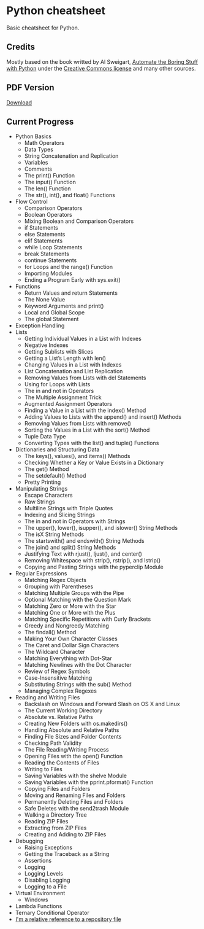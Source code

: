 # Python cheatsheet

Basic cheatsheet for Python.

## Credits

Mostly based on the book writted by Al Sweigart, [Automate the Boring Stuff with Python](https://automatetheboringstuff.com/) under the [Creative Commons license](https://creativecommons.org/licenses/by-nc-sa/3.0/) and many other sources.

## PDF Version

[Download](https://github.com/wilfredinni/Python-cheatsheet/raw/master/python_cheat_sheet.pdf)

## Current Progress

- Python Basics
  - Math Operators
  - Data Types
  - String Concatenation and Replication
  - Variables
  - Comments
  - The print() Function
  - The input() Function
  - The len() Function
  - The str(), int(), and float() Functions
- Flow Control
  - Comparison Operators
  - Boolean Operators
  - Mixing Boolean and Comparison Operators
  - if Statements
  - else Statements
  - elif Statements
  - while Loop Statements
  - break Statements
  - continue Statements
  - for Loops and the range() Function
  - Importing Modules
  - Ending a Program Early with sys.exit()
- Functions
  - Return Values and return Statements
  - The None Value
  - Keyword Arguments and print()
  - Local and Global Scope
  - The global Statement
- Exception Handling
- Lists
  - Getting Individual Values in a List with Indexes
  - Negative Indexes
  - Getting Sublists with Slices
  - Getting a List’s Length with len()
  - Changing Values in a List with Indexes
  - List Concatenation and List Replication
  - Removing Values from Lists with del Statements
  - Using for Loops with Lists
  - The in and not in Operators
  - The Multiple Assignment Trick
  - Augmented Assignment Operators
  - Finding a Value in a List with the index() Method
  - Adding Values to Lists with the append() and insert() Methods
  - Removing Values from Lists with remove()
  - Sorting the Values in a List with the sort() Method
  - Tuple Data Type
  - Converting Types with the list() and tuple() Functions
- Dictionaries and Structuring Data
  - The keys(), values(), and items() Methods
  - Checking Whether a Key or Value Exists in a Dictionary
  - The get() Method
  - The setdefault() Method
  - Pretty Printing
- Manipulating Strings
  - Escape Characters
  - Raw Strings
  - Multiline Strings with Triple Quotes
  - Indexing and Slicing Strings
  - The in and not in Operators with Strings
  - The upper(), lower(), isupper(), and islower() String Methods
  - The isX String Methods
  - The startswith() and endswith() String Methods
  - The join() and split() String Methods
  - Justifying Text with rjust(), ljust(), and center()
  - Removing Whitespace with strip(), rstrip(), and lstrip()
  - Copying and Pasting Strings with the pyperclip Module
- Regular Expressions
  - Matching Regex Objects
  - Grouping with Parentheses
  - Matching Multiple Groups with the Pipe
  - Optional Matching with the Question Mark
  - Matching Zero or More with the Star
  - Matching One or More with the Plus
  - Matching Specific Repetitions with Curly Brackets
  - Greedy and Nongreedy Matching
  - The findall() Method
  - Making Your Own Character Classes
  - The Caret and Dollar Sign Characters
  - The Wildcard Character
  - Matching Everything with Dot-Star
  - Matching Newlines with the Dot Character
  - Review of Regex Symbols
  - Case-Insensitive Matching
  - Substituting Strings with the sub() Method
  - Managing Complex Regexes
- Reading and Writing Files
  - Backslash on Windows and Forward Slash on OS X and Linux
  - The Current Working Directory
  - Absolute vs. Relative Paths
  - Creating New Folders with os.makedirs()
  - Handling Absolute and Relative Paths
  - Finding File Sizes and Folder Contents
  - Checking Path Validity
  - The File Reading/Writing Process
  - Opening Files with the open() Function
  - Reading the Contents of Files
  - Writing to Files
  - Saving Variables with the shelve Module
  - Saving Variables with the pprint.pformat() Function
  - Copying Files and Folders
  - Moving and Renaming Files and Folders
  - Permanently Deleting Files and Folders
  - Safe Deletes with the send2trash Module
  - Walking a Directory Tree
  - Reading ZIP Files
  - Extracting from ZIP Files
  - Creating and Adding to ZIP Files
- Debugging
  - Raising Exceptions
  - Getting the Traceback as a String
  - Assertions
  - Logging
  - Logging Levels
  - Disabling Logging
  - Logging to a File
- Virtual Environment
  - Windows
- Lambda Functions
- Ternary Conditional Operator
- [I'm a relative reference to a repository file](python_cheat_sheet.md#local-and-global-scope)